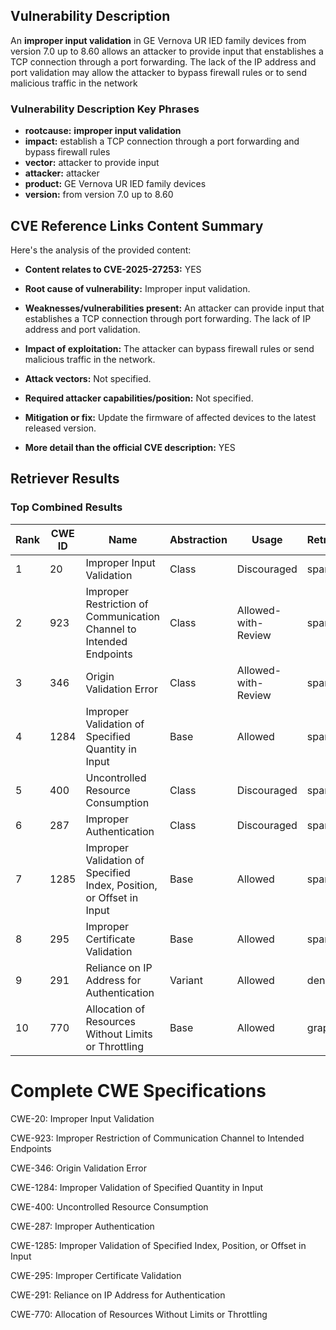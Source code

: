 ## Vulnerability Description
An **improper input validation** in GE Vernova UR IED family devices from version 7.0 up to 8.60 allows an attacker to provide input that enstablishes a TCP connection through a port forwarding. The lack of the IP address and port validation may allow the attacker to bypass firewall rules or to send malicious traffic in the network

### Vulnerability Description Key Phrases
- **rootcause:** **improper input validation**
- **impact:** establish a TCP connection through a port forwarding and bypass firewall rules
- **vector:** attacker to provide input
- **attacker:** attacker
- **product:** GE Vernova UR IED family devices
- **version:** from version 7.0 up to 8.60

## CVE Reference Links Content Summary
Here's the analysis of the provided content:

*   **Content relates to CVE-2025-27253:** YES

*   **Root cause of vulnerability:** Improper input validation.
*   **Weaknesses/vulnerabilities present:** An attacker can provide input that establishes a TCP connection through port forwarding. The lack of IP address and port validation.
*   **Impact of exploitation:** The attacker can bypass firewall rules or send malicious traffic in the network.
*   **Attack vectors:** Not specified.
*   **Required attacker capabilities/position:** Not specified.
*   **Mitigation or fix:** Update the firmware of affected devices to the latest released version.
*   **More detail than the official CVE description:** YES

## Retriever Results

### Top Combined Results

| Rank | CWE ID | Name | Abstraction | Usage  | Retrievers | Individual Scores |
|------|--------|------|-------------|-------|------------|-------------------|
| 1 | 20 | Improper Input Validation | Class | Discouraged | sparse | 0.373 |
| 2 | 923 | Improper Restriction of Communication Channel to Intended Endpoints | Class | Allowed-with-Review | sparse | 0.368 |
| 3 | 346 | Origin Validation Error | Class | Allowed-with-Review | sparse | 0.368 |
| 4 | 1284 | Improper Validation of Specified Quantity in Input | Base | Allowed | sparse | 0.350 |
| 5 | 400 | Uncontrolled Resource Consumption | Class | Discouraged | sparse | 0.349 |
| 6 | 287 | Improper Authentication | Class | Discouraged | sparse | 0.347 |
| 7 | 1285 | Improper Validation of Specified Index, Position, or Offset in Input | Base | Allowed | sparse | 0.345 |
| 8 | 295 | Improper Certificate Validation | Base | Allowed | sparse | 0.341 |
| 9 | 291 | Reliance on IP Address for Authentication | Variant | Allowed | dense | 0.566 |
| 10 | 770 | Allocation of Resources Without Limits or Throttling | Base | Allowed | graph | 0.003 |



# Complete CWE Specifications

CWE-20: Improper Input Validation

CWE-923: Improper Restriction of Communication Channel to Intended Endpoints

CWE-346: Origin Validation Error

CWE-1284: Improper Validation of Specified Quantity in Input

CWE-400: Uncontrolled Resource Consumption

CWE-287: Improper Authentication

CWE-1285: Improper Validation of Specified Index, Position, or Offset in Input

CWE-295: Improper Certificate Validation

CWE-291: Reliance on IP Address for Authentication

CWE-770: Allocation of Resources Without Limits or Throttling